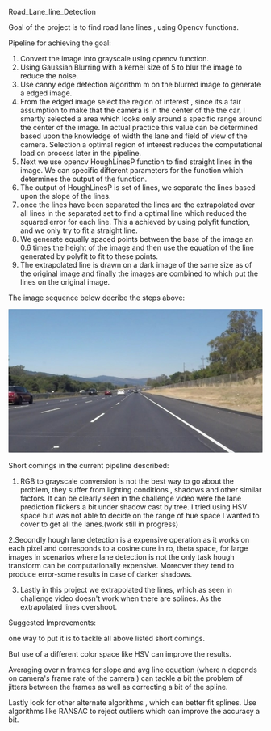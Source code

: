 ﻿Road_Lane_line_Detection

Goal of the project is to find road lane lines , using Opencv functions.

Pipeline for achieving the goal:

1. Convert the image into grayscale using opencv function.
2. Using Gaussian Blurring with a kernel size of 5 to blur the image to reduce the noise.
3. Use canny edge detection algorithm m on the blurred image to generate a edged image.
4. From the edged image select the region of interest , since its a fair assumption to  make that the camera is in the center of the the car, I smartly selected a area which looks only around a specific range around the center of the image. In actual practice this value can be determined based upon the knowledge of width the lane and field of view of the camera. Selection a optimal region of interest reduces the computational load on process later in the pipeline. 
5. Next we use opencv HoughLinesP function to find straight lines in the image. We can specific different parameters for the function which determines the output of the function. 
6. The output of HoughLinesP is set of lines, we separate the lines based upon the slope of the lines.
7. once the lines have been separated the lines are the extrapolated over all lines in the separated set  to find a optimal line which reduced the squared error for each line. This a achieved by using polyfit function, and we only try to fit a straight line. 
8. We generate equally spaced points between the base of the image an 0.6 times the height of the image and then  use the equation of the line generated by polyfit to fit to these points.
9. The extrapolated line is drawn on a dark image of the same size as of the original image and finally the images are combined to which put the lines on the original image.

The image sequence below decribe the steps above:

![drawing](pipeline_images/original.jpg )




Short comings in the current pipeline described:

1. RGB to grayscale conversion is not the best way to go about the problem, they suffer from lighting conditions , shadows and other similar factors. It can be clearly seen in the challenge video were the lane prediction flickers a bit under shadow cast by tree. 
 I tried using HSV space but was not able to decide on the range of hue space I wanted to cover to get all the lanes.(work still in progress)

2.Secondly hough lane detection is a expensive operation as it works on each pixel and corresponds to a cosine cure in ro, theta space, for large images in scenarios where lane detection is not the only task hough transform can be computationally expensive. Moreover they tend to produce error-some results in case of darker shadows. 

3. Lastly in this project we extrapolated the lines, which as seen in challenge video doesn't work when there are splines. As the extrapolated lines overshoot.

Suggested Improvements:

 one way to put it is to tackle all above listed short comings.

But use of a different color space like HSV can improve the results.

Averaging over n frames for slope and avg line equation  (where n depends on camera's frame rate of the camera ) can tackle a bit the problem of jitters between the frames as well as correcting a bit of the spline.

Lastly look for other alternate algorithms , which can better fit splines. Use algorithms like RANSAC to reject outliers which can improve the accuracy a bit. 



